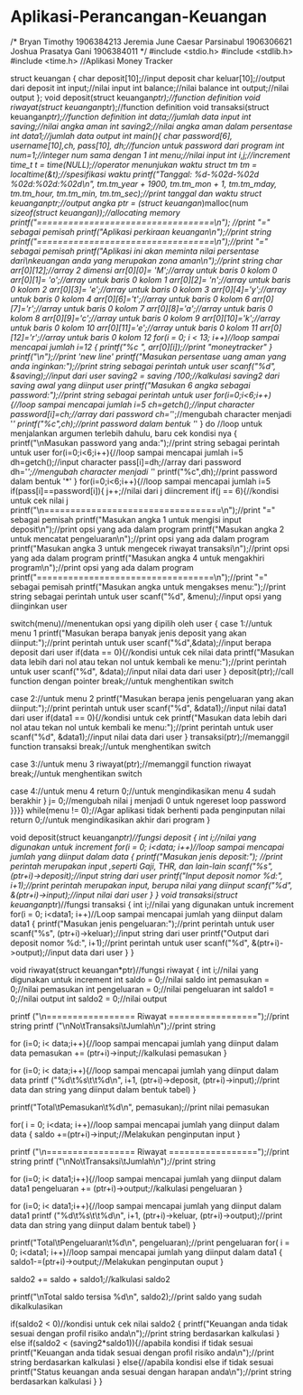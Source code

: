 # Aplikasi-Perancangan-Keuangan
/*
Bryan Timothy 1906384213
Jeremia June Caesar Parsinabul 1906306621
Joshua Prasatya Gani 1906384011
*/
#include <stdio.h>
#include <stdlib.h>
#include <time.h>
//Aplikasi Money Tracker

struct keuangan
{
char deposit[10];//input deposit 
 char keluar[10];//output dari deposit
 int input;//nilai input
 int balance;//nilai balance 
 int output;//nilai output
}; 
void deposit(struct keuangan*ptr);//function definition
void riwayat(struct keuangan*ptr);//function definition
void transaksi(struct keuangan*ptr);//function definition
int data;//jumlah data input
int saving;//nilai angka aman
int saving2;//nilai angka aman dalam persentase
int data1;//jumlah data output
int main(){
  char password[6], username[10],ch, pass[10], dh;//funcion untuk password dari program
int num=1;//integer num sama dengan 1
int menu;//nilai input
  int i,j;//increment
     time_t t = time(NULL);//operator menunjukan waktu 
    struct tm tm = *localtime(&t);//spesifikasi waktu
    printf("Tanggal: %d-%02d-%02d %02d:%02d:%02d\n", tm.tm_year + 1900, tm.tm_mon + 1, tm.tm_mday, tm.tm_hour, tm.tm_min, tm.tm_sec);//print tanggal dan waktu
  struct keuangan*ptr;//output angka
  ptr = (struct keuangan*)malloc(num *sizeof(struct keuangan));//allocating memory
printf("==================================\n"); //print "=" sebagai pemisah
  printf("Aplikasi perkiraan keuangan\n");//print string
printf("==================================\n");//print "=" sebagai pemisah
  printf("Aplikasi ini akan meminta nilai persentase dari\nkeuangan anda yang merupakan zona aman\n");//print string
char arr[0][12];//array 2 dimensi 
 arr[0][0]= 'M';//array untuk baris 0 kolom 0
 arr[0][1]= 'o';//array untuk baris 0 kolom 1
 arr[0][2]= 'n';//array untuk baris 0 kolom 2
 arr[0][3]= 'e';//array untuk baris 0 kolom 3
 arr[0][4]='y';//array untuk baris 0 kolom 4
 arr[0][6]='t';//array untuk baris 0 kolom 6
 arr[0][7]='r';//array untuk baris 0 kolom 7
 arr[0][8]='a';//array untuk baris 0 kolom 8
 arr[0][9]='c';//array untuk baris 0 kolom 9
 arr[0][10]='k';//array untuk baris 0 kolom 10
 arr[0][11]='e';//array untuk baris 0 kolom 11
 arr[0][12]='r';//array untuk baris 0 kolom 12
 for(i = 0; i < 13; i++)//loop sampai mencapai jumlah i=12
 {
                printf("%c ", arr[0][i]);//print "moneytracker"
    }
    printf("\n");//print 'new line'
  printf("Masukan persentase uang aman yang anda inginkan:");//print string sebagai perintah untuk user 
  scanf("%d", &saving);//input dari user 
 saving2 = saving /100;//kalkulasi saving2 dari saving awal yang diinput user
 printf("Masukan 6 angka sebagai password:");//print string sebagai perintah untuk user
 for(i=0;i<6;i++){//loop sampai mencapai jumlah i=5
  ch=getch();//input character
  password[i]=ch;//array dari password
  ch='*';//mengubah character menjadi '*' 
  printf("%c",ch);//print password dalam bentuk '*'
 }
 do //loop untuk menjalankan argumen terlebih dahulu, baru cek kondisi nya
 {
 printf("\nMasukan password yang anda:");//print string sebagai perintah untuk user
  for(i=0;i<6;i++){//loop sampai mencapai jumlah i=5
   dh=getch();//input character
   pass[i]=dh;//array dari password
   dh='*';//mengubah character menjadi '*' 
   printf("%c",dh);//print password dalam bentuk '*'
  }
  for(i=0;i<6;i++){//loop sampai mencapai jumlah i=5
   if(pass[i]==password[i]){
    j++;//nilai dari j diincrement
    if(j == 6){//kondisi untuk cek nilai j
   printf("\n==================================\n");//print "=" sebagai pemisah
 printf("Masukan angka 1 untuk mengisi input deposit\n");//print opsi yang ada dalam program
 printf("Masukan angka 2 untuk mencatat pengeluaran\n");//print opsi yang ada dalam program
 printf("Masukan angka 3 untuk mengecek riwayat transaksi\n");//print opsi yang ada dalam program
 printf("Masukan angka 4 untuk mengakhiri program\n");//print opsi yang ada dalam program
 printf("==================================\n");//print "=" sebagai pemisah
 printf("Masukan angka untuk mengakses menu:");//print string sebagai perintah untuk user
 scanf("%d", &menu);//input opsi yang diinginkan user 

switch(menu)//menentukan opsi yang dipilih oleh user
{
case 1://untuk menu 1
  printf("Masukan berapa banyak jenis deposit yang akan diinput:");//print perintah untuk user
  scanf("%d",&data);//input berapa deposit dari user
  if(data == 0){//kondisi untuk cek nilai data
      printf("Masukan data lebih dari nol atau tekan nol untuk kembali ke menu:");//print perintah untuk user
      scanf("%d", &data);//input nilai data dari user 
  }
  deposit(ptr);//call function dengan pointer
  break;//untuk menghentikan switch

  case 2://untuk menu 2
  printf("Masukan berapa jenis pengeluaran yang akan diinput:");//print perintah untuk user
  scanf("%d", &data1);//input nilai data1 dari user
  if(data1 == 0){//kondisi untuk cek 
      printf("Masukan data lebih dari nol atau tekan nol untuk kembali ke menu:");//print perintah untuk user
      scanf("%d", &data1);//input nilai data dari user
  }
  transaksi(ptr);//memanggil function transaksi
  break;//untuk menghentikan switch

  case 3://untuk menu 3
  riwayat(ptr);//memanggil function riwayat
  break;//untuk menghentikan switch

  case 4://untuk menu 4
  return 0;//untuk mengindikasikan menu 4 sudah berakhir
  }
  j= 0;//mengubah nilai j menjadi 0 untuk ngereset loop password
  }}}}
 while(menu != 0);//Agar aplikasi tidak berhenti pada penginputan nilai
 return 0;//untuk mengindikasikan akhir dari program 
 }


void deposit(struct keuangan*ptr)//fungsi deposit
{
int i;//nilai yang digunakan untuk increment
 for(i = 0; i<data; i++)//loop sampai mencapai jumlah yang diinput dalam data
 {
  printf("Masukan jenis deposit:"); //print perintah merupakan input ,seperti Gaji, THR, dan lain-lain
  scanf("%s", (ptr+i)->deposit);//input string dari user
  printf("Input deposit nomor %d:", i+1);//print perintah merupakan input, berupa nilai yang diinput
  scanf("%d", &(ptr+i)->input);//input nilai dari user
 }
}
void transaksi(struct keuangan*ptr)//fungsi transaksi
{
    int i;//nilai yang digunakan untuk increment
    for(i = 0; i<data1; i++)//Loop sampai mencapai jumlah yang diinput dalam data1 
    {
        printf("Masukan jenis pengeluaran:");//print perintah untuk user
        scanf("%s", (ptr+i)->keluar);//input string dari user
        printf("Output dari deposit nomor %d:", i+1);//print perintah untuk user
        scanf("%d", &(ptr+i)->output);//input data dari user
    }
}



void riwayat(struct keuangan*ptr)//fungsi riwayat
{
int i;//nilai yang digunakan untuk increment
 int saldo = 0;//nilai saldo
 int pemasukan = 0;//nilai pemasukan
 int pengeluaran = 0;//nilai pengeluaran
 int saldo1 = 0;//nilai output 
 int saldo2 = 0;//nilai output 
  
 printf ("\n================= Riwayat =================");//print string
 printf ("\nNo\tTransaksi\tJumlah\n");//print string
 
 for (i=0; i< data;i++){//loop sampai mencapai jumlah yang diinput dalam data
  pemasukan += (ptr+i)->input;//kalkulasi pemasukan
 }
 
 for (i=0; i< data;i++){//loop sampai mencapai jumlah yang diinput dalam data
  printf ("%d\t%s\t\t%d\n", i+1, (ptr+i)->deposit, (ptr+i)->input);//print data dan string yang diinput dalam bentuk tabel)
 }
 
 printf("Total\tPemasukan\t%d\n", pemasukan);//print nilai pemasukan 
 
  for( i = 0; i<data; i++)//loop sampai mencapai jumlah yang diinput dalam data
  {
      saldo +=(ptr+i)->input;//Melakukan penginputan input
  }
 
   printf ("\n================= Riwayat =================");//print string
  printf ("\nNo\tTransaksi\tJumlah\n");//print string
  
  for (i=0; i< data1;i++){//loop sampai mencapai jumlah yang diinput dalam data1
   pengeluaran += (ptr+i)->output;//kalkulasi pengeluaran
  }
  
  for (i=0; i< data1;i++){//loop sampai mencapai jumlah yang diinput dalam data1
   printf ("%d\t%s\t\t%d\n", i+1, (ptr+i)->keluar, (ptr+i)->output);//print data dan string yang diinput dalam bentuk tabel)
  }
 
  printf("Total\tPengeluaran\t%d\n", pengeluaran);//print pengeluaran
  for( i = 0; i<data1; i++)//loop sampai mencapai jumlah yang diinput dalam data1
  {
   saldo1-=(ptr+i)->output;//Melakukan penginputan ouput
  }
 
  saldo2 += saldo + saldo1;//kalkulasi saldo2
  
  printf("\nTotal saldo tersisa %d\n", saldo2);//print saldo yang sudah dikalkulasikan 
 
  if(saldo2 < 0)//kondisi untuk cek nilai saldo2
  {
      printf("Keuangan anda tidak sesuai dengan profil risiko anda\n");//print string berdasarkan kalkulasi
  }
  else if(saldo2 < (saving2*saldo1)){//apabila kondisi if tidak sesuai
   printf("Keuangan anda tidak sesuai dengan profil risiko anda\n");//print string berdasarkan kalkulasi 
  }
  else{//apabila kondisi else if tidak sesuai
       printf("Status keuangan anda sesuai dengan harapan anda\n");//print string berdasarkan kalkulasi
   } 
 }
